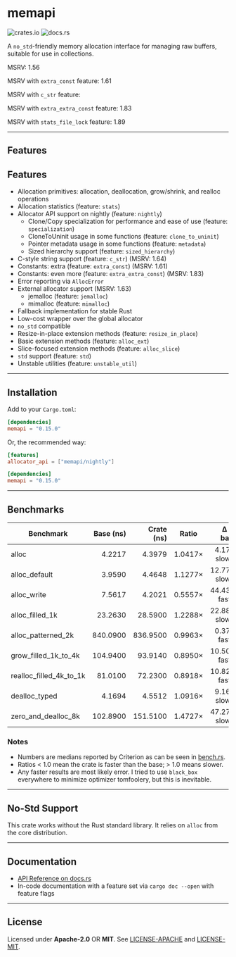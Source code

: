 # memapi

![crates.io](https://img.shields.io/crates/v/memapi.svg) ![docs.rs](https://docs.rs/memapi/badge.svg)

A `no_std`-friendly memory allocation interface for managing raw buffers, suitable for use in collections.

MSRV: 1.56

MSRV with `extra_const` feature: 1.61

MSRV with `c_str` feature:

MSRV with `extra_extra_const` feature: 1.83

MSRV with `stats_file_lock` feature: 1.89

---

## Features

## Features

- Allocation primitives: allocation, deallocation, grow/shrink, and realloc operations
- Allocation statistics (feature: `stats`)
- Allocator API support on nightly (feature: `nightly`)
  - Clone/Copy specialization for performance and ease of use (feature: `specialization`)
  - CloneToUninit usage in some functions (feature: `clone_to_uninit`)
  - Pointer metadata usage in some functions (feature: `metadata`)
  - Sized hierarchy support (feature: `sized_hierarchy`)
- C-style string support (feature: `c_str`) (MSRV: 1.64)
- Constants: extra (feature: `extra_const`) (MSRV: 1.61)
- Constants: even more (feature: `extra_extra_const`) (MSRV: 1.83)
- Error reporting via `AllocError`
- External allocator support (MSRV: 1.63)
  - jemalloc (feature: `jemalloc`)
  - mimalloc (feature: `mimalloc`)
- Fallback implementation for stable Rust
- Low-cost wrapper over the global allocator
- `no_std` compatible
- Resize-in-place extension methods (feature: `resize_in_place`)
- Basic extension methods (feature: `alloc_ext`)
- Slice-focused extension methods (feature: `alloc_slice`)
- `std` support (feature: `std`)
- Unstable utilities (feature: `unstable_util`)

---

## Installation

Add to your `Cargo.toml`:

```toml
[dependencies]
memapi = "0.15.0"
```

Or, the recommended way:

```toml
[features]
allocator_api = ["memapi/nightly"]

[dependencies]
memapi = "0.15.0"
```

---

## Benchmarks

| Benchmark               | Base (ns) | Crate (ns) |  Ratio  |     Δ vs base |
|-------------------------|----------:|-----------:|:-------:|--------------:|
| alloc                   |    4.2217 |     4.3979 | 1.0417× |  4.17% slower |
| alloc_default<u64>      |    3.9590 |     4.4648 | 1.1277× | 12.77% slower |
| alloc_write<u128>       |    7.5617 |     4.2021 | 0.5557× | 44.43% faster |
| alloc_filled_1k         |   23.2630 |    28.5900 | 1.2288× | 22.88% slower |
| alloc_patterned_2k      |  840.0900 |   836.9500 | 0.9963× |  0.37% faster |
| grow_filled_1k_to_4k    |  104.9400 |    93.9140 | 0.8950× | 10.50% faster |
| realloc_filled_4k_to_1k |   81.0100 |    72.2300 | 0.8918× | 10.82% faster |
| dealloc_typed<usize>    |    4.1694 |     4.5512 | 1.0916× |  9.16% slower |
| zero_and_dealloc_8k     |  102.8900 |   151.5100 | 1.4727× | 47.27% slower |

### Notes

- Numbers are medians reported by Criterion as can be seen in [bench.rs](./benches/bench.rs).
- Ratios < 1.0 mean the crate is faster than the base; > 1.0 means slower.
- Any faster results are most likely error. I tried to use `black_box` everywhere to minimize optimizer tomfoolery, but
  this is inevitable.

---

[//]: # (## API)

[//]: # (### Trait: `Alloc`)

[//]: # ()

[//]: # (Defines the minimal allocation interface. Methods include:)

[//]: # ()

[//]: # (* `alloc&#40;layout&#41; -> Result<NonNull<u8>, AllocError>`)

[//]: # (    * `alloc_zeroed&#40;layout&#41; -> Result<NonNull<u8>, AllocError>`)

[//]: # (    * `alloc_filled&#40;layout, u8&#41; -> Result<NonNull<u8>, AllocError>`)

[//]: # (    * `alloc_patterned&#40;layout, F&#41; -> Result<NonNull<u8>, AllocError>`)

[//]: # (* `alloc_count<T>&#40;count&#41; -> Result<NonNull<T>, AllocError>`)

[//]: # (    * `alloc_count_zeroed<T>&#40;count&#41;`)

[//]: # (    * `alloc_count_filled<T>&#40;count, u8&#41;`)

[//]: # (    * `alloc_count_patterned<T, F>&#40;count, pattern&#41;`)

[//]: # (* `dealloc&#40;ptr, layout&#41;`)

[//]: # (    * `drop_and_dealloc<T: ?Sized>&#40;ptr&#41;`)

[//]: # (* `grow`)

[//]: # (    * `grow_zeroed`)

[//]: # (    * `grow_filled`)

[//]: # (    * `grow_patterned`)

[//]: # (* `shrink`)

[//]: # (* `realloc`)

[//]: # (    * `realloc_zeroed`)

[//]: # (    * `realloc_filled`)

[//]: # (    * `realloc_patterned`)

[//]: # ()

[//]: # (### Trait: `AllocExt` &#40;feature = `alloc_ext`&#41;)

[//]: # ()

[//]: # (Extension methods built on top of `Alloc` for common allocation patterns:)

[//]: # ()

[//]: # (* `alloc_write<T>&#40;data: T&#41; -> Result<NonNull<T>, AllocError>`)

[//]: # (* `alloc_clone_to<T: Clone>&#40;&T&#41; -> Result<NonNull<T>, AllocError>`)

[//]: # (* `alloc_clone_slice_to<T: Clone>&#40;&[T]&#41; -> Result<NonNull<[T]>, AllocError>`)

[//]: # (* `alloc_slice_with<T, F: Fn&#40;usize&#41; -> T>&#40;usize, F&#41; -> Result<NonNull<[T]>, AllocError>`)

[//]: # (* Deallocation helpers for slices and values)

[//]: # (* Safe and unsafe variants for copying unsized data)

[//]: # ()

[//]: # (### Traits and Utilities)

[//]: # ()

[//]: # (* `Thin` – Marker trait for pointers with no metadata)

[//]: # (* `UnsizedCopy` – Marker trait for safely copying raw memory)

[//]: # (* `SizedProps` – Compile-time constants &#40;`SZ`, `ALIGN`, `LAYOUT`, `IS_ZST`, `MAX_SLICE_LEN`&#41; for sized types)

[//]: # (* `PtrProps<T: ?Sized>` – Query size, alignment, layout, ZST-status, max slice length, and metadata of pointers)

[//]: # ()

[//]: # (---)

[//]: # ()

## No-Std Support

This crate works without the Rust standard library. It relies on `alloc` from the core distribution.

---

## Documentation

- [API Reference on docs.rs](https://docs.rs/memapi)
- In-code documentation with a feature set via `cargo doc --open` with feature flags

---

## License

Licensed under **Apache-2.0** OR **MIT**. See [LICENSE-APACHE](LICENSE-APACHE) and [LICENSE-MIT](LICENSE-MIT).
